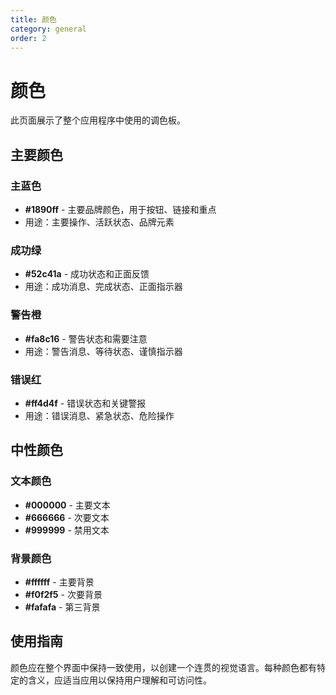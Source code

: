 ```yaml
---
title: 颜色
category: general
order: 2
---
```


# 颜色

此页面展示了整个应用程序中使用的调色板。

## 主要颜色

### 主蓝色
- **#1890ff** - 主要品牌颜色，用于按钮、链接和重点
- 用途：主要操作、活跃状态、品牌元素

### 成功绿
- **#52c41a** - 成功状态和正面反馈
- 用途：成功消息、完成状态、正面指示器

### 警告橙
- **#fa8c16** - 警告状态和需要注意
- 用途：警告消息、等待状态、谨慎指示器

### 错误红
- **#ff4d4f** - 错误状态和关键警报
- 用途：错误消息、紧急状态、危险操作

## 中性颜色

### 文本颜色
- **#000000** - 主要文本
- **#666666** - 次要文本
- **#999999** - 禁用文本

### 背景颜色
- **#ffffff** - 主要背景
- **#f0f2f5** - 次要背景
- **#fafafa** - 第三背景

## 使用指南

颜色应在整个界面中保持一致使用，以创建一个连贯的视觉语言。每种颜色都有特定的含义，应适当应用以保持用户理解和可访问性。